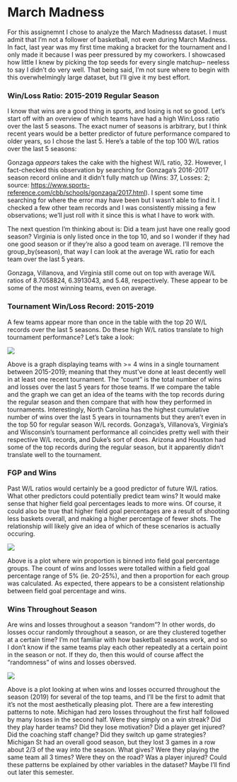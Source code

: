 March Madness
================

For this assignemnt I chose to analyze the March Madnesss dataset. I
must admit that I’m not a follower of basketball, not even during March
Madness. In fact, last year was my first time making a bracket for the
tournament and I only made it because I was peer pressured by my
coworkers. I showcased how little I knew by picking the top seeds for
every single matchup– neeless to say I didn’t do very well. That being
said, I’m not sure where to begin with this overwhelmingly large
dataset, but I’ll give it my best effort.

### Win/Loss Ratio: 2015-2019 Regular Season

I know that wins are a good thing in sports, and losing is not so good.
Let’s start off with an overview of which teams have had a high Win:Loss
ratio over the last 5 seasons. The exact numer of seasons is arbitrary,
but I think recent years would be a better predictor of future
performance compared to older years, so I chose the last 5. Here’s a
table of the top 100 W/L ratios over the last 5 seasons:

<div data-pagedtable="false">

<script data-pagedtable-source type="application/json">
{"columns":[{"label":["name"],"name":[1],"type":["fctr"],"align":["left"]},{"label":["season"],"name":[2],"type":["int"],"align":["right"]},{"label":["wins"],"name":[3],"type":["int"],"align":["right"]},{"label":["losses"],"name":[4],"type":["int"],"align":["right"]},{"label":["WL_ratio"],"name":[5],"type":["dbl"],"align":["right"]}],"data":[{"1":"Gonzaga","2":"2017","3":"32","4":"1","5":"32.000000"},{"1":"Villanova","2":"2015","3":"32","4":"2","5":"16.000000"},{"1":"Gonzaga","2":"2015","3":"31","4":"2","5":"15.500000"},{"1":"Virginia","2":"2018","3":"31","4":"2","5":"15.500000"},{"1":"Arizona","2":"2015","3":"31","4":"3","5":"10.333333"},{"1":"Houston","2":"2019","3":"31","4":"3","5":"10.333333"},{"1":"Villanova","2":"2017","3":"31","4":"3","5":"10.333333"},{"1":"Wisconsin","2":"2015","3":"31","4":"3","5":"10.333333"},{"1":"Buffalo","2":"2019","3":"30","4":"3","5":"10.000000"},{"1":"Gonzaga","2":"2019","3":"30","4":"3","5":"10.000000"},{"1":"Northern Iowa","2":"2015","3":"30","4":"3","5":"10.000000"},{"1":"Virginia","2":"2015","3":"29","4":"3","5":"9.666667"},{"1":"Virginia","2":"2019","3":"29","4":"3","5":"9.666667"},{"1":"Arizona","2":"2017","3":"30","4":"4","5":"7.500000"},{"1":"Cincinnati","2":"2018","3":"30","4":"4","5":"7.500000"},{"1":"Gonzaga","2":"2018","3":"30","4":"4","5":"7.500000"},{"1":"SMU","2":"2017","3":"30","4":"4","5":"7.500000"},{"1":"Villanova","2":"2018","3":"30","4":"4","5":"7.500000"},{"1":"Duke","2":"2015","3":"29","4":"4","5":"7.250000"},{"1":"Kansas","2":"2016","3":"29","4":"4","5":"7.250000"},{"1":"Michigan St","2":"2018","3":"29","4":"4","5":"7.250000"},{"1":"MTSU","2":"2017","3":"29","4":"4","5":"7.250000"},{"1":"Nevada","2":"2019","3":"29","4":"4","5":"7.250000"},{"1":"UCLA","2":"2017","3":"29","4":"4","5":"7.250000"},{"1":"Wichita St","2":"2017","3":"29","4":"4","5":"7.250000"},{"1":"Kansas","2":"2017","3":"28","4":"4","5":"7.000000"},{"1":"New Mexico St","2":"2019","3":"28","4":"4","5":"7.000000"},{"1":"St Mary's CA","2":"2017","3":"28","4":"4","5":"7.000000"},{"1":"Ark Little Rock","2":"2016","3":"27","4":"4","5":"6.750000"},{"1":"Wichita St","2":"2015","3":"27","4":"4","5":"6.750000"},{"1":"SF Austin","2":"2015","3":"26","4":"4","5":"6.500000"},{"1":"Wofford","2":"2019","3":"26","4":"4","5":"6.500000"},{"1":"Murray St","2":"2019","3":"25","4":"4","5":"6.250000"},{"1":"Cincinnati","2":"2017","3":"29","4":"5","5":"5.800000"},{"1":"Duke","2":"2019","3":"29","4":"5","5":"5.800000"},{"1":"Kentucky","2":"2017","3":"29","4":"5","5":"5.800000"},{"1":"Michigan St","2":"2016","3":"29","4":"5","5":"5.800000"},{"1":"Notre Dame","2":"2015","3":"29","4":"5","5":"5.800000"},{"1":"UC Irvine","2":"2019","3":"29","4":"5","5":"5.800000"},{"1":"Villanova","2":"2016","3":"29","4":"5","5":"5.800000"},{"1":"Oregon","2":"2017","3":"28","4":"5","5":"5.600000"},{"1":"St Mary's CA","2":"2018","3":"28","4":"5","5":"5.600000"},{"1":"Tennessee","2":"2019","3":"28","4":"5","5":"5.600000"},{"1":"Vermont","2":"2017","3":"28","4":"5","5":"5.600000"},{"1":"Xavier","2":"2018","3":"28","4":"5","5":"5.600000"},{"1":"Chattanooga","2":"2016","3":"27","4":"5","5":"5.400000"},{"1":"Loyola-Chicago","2":"2018","3":"27","4":"5","5":"5.400000"},{"1":"UNC Wilmington","2":"2017","3":"27","4":"5","5":"5.400000"},{"1":"Xavier","2":"2016","3":"27","4":"5","5":"5.400000"},{"1":"St Mary's CA","2":"2016","3":"26","4":"5","5":"5.200000"},{"1":"Belmont","2":"2019","3":"25","4":"5","5":"5.000000"},{"1":"Hawaii","2":"2016","3":"25","4":"5","5":"5.000000"},{"1":"Murray St","2":"2015","3":"25","4":"5","5":"5.000000"},{"1":"New Mexico St","2":"2017","3":"25","4":"5","5":"5.000000"},{"1":"New Mexico St","2":"2018","3":"25","4":"5","5":"5.000000"},{"1":"SMU","2":"2016","3":"25","4":"5","5":"5.000000"},{"1":"Valparaiso","2":"2015","3":"25","4":"5","5":"5.000000"},{"1":"Murray St","2":"2018","3":"24","4":"5","5":"4.800000"},{"1":"Cincinnati","2":"2019","3":"28","4":"6","5":"4.666667"},{"1":"Michigan","2":"2019","3":"28","4":"6","5":"4.666667"},{"1":"Michigan St","2":"2019","3":"28","4":"6","5":"4.666667"},{"1":"Nevada","2":"2017","3":"28","4":"6","5":"4.666667"},{"1":"North Carolina","2":"2016","3":"28","4":"6","5":"4.666667"},{"1":"Purdue","2":"2018","3":"28","4":"6","5":"4.666667"},{"1":"SF Austin","2":"2016","3":"23","4":"5","5":"4.600000"},{"1":"Kentucky","2":"2019","3":"27","4":"6","5":"4.500000"},{"1":"Maryland","2":"2015","3":"27","4":"6","5":"4.500000"},{"1":"Monmouth NJ","2":"2017","3":"27","4":"6","5":"4.500000"},{"1":"North Carolina","2":"2019","3":"27","4":"6","5":"4.500000"},{"1":"Oregon","2":"2016","3":"27","4":"6","5":"4.500000"},{"1":"Utah St","2":"2019","3":"27","4":"6","5":"4.500000"},{"1":"Colorado St","2":"2015","3":"26","4":"6","5":"4.333333"},{"1":"Illinois St","2":"2017","3":"26","4":"6","5":"4.333333"},{"1":"LSU","2":"2019","3":"26","4":"6","5":"4.333333"},{"1":"SMU","2":"2015","3":"26","4":"6","5":"4.333333"},{"1":"Texas Tech","2":"2019","3":"26","4":"6","5":"4.333333"},{"1":"UNC Greensboro","2":"2019","3":"26","4":"6","5":"4.333333"},{"1":"Vermont","2":"2019","3":"26","4":"6","5":"4.333333"},{"1":"Wofford","2":"2015","3":"26","4":"6","5":"4.333333"},{"1":"Liberty","2":"2019","3":"25","4":"6","5":"4.166667"},{"1":"Louisiana","2":"2018","3":"25","4":"6","5":"4.166667"},{"1":"UAB","2":"2016","3":"25","4":"6","5":"4.166667"},{"1":"S Dakota St","2":"2018","3":"24","4":"6","5":"4.000000"},{"1":"SF Austin","2":"2018","3":"24","4":"6","5":"4.000000"},{"1":"Stony Brook","2":"2016","3":"24","4":"6","5":"4.000000"},{"1":"Valparaiso","2":"2016","3":"24","4":"6","5":"4.000000"},{"1":"Winthrop","2":"2017","3":"24","4":"6","5":"4.000000"},{"1":"Arizona","2":"2018","3":"27","4":"7","5":"3.857143"},{"1":"Florida St","2":"2019","3":"27","4":"7","5":"3.857143"},{"1":"Kansas","2":"2018","3":"27","4":"7","5":"3.857143"},{"1":"Michigan","2":"2018","3":"27","4":"7","5":"3.857143"},{"1":"Monmouth NJ","2":"2016","3":"27","4":"7","5":"3.857143"},{"1":"Nevada","2":"2018","3":"27","4":"7","5":"3.857143"},{"1":"St Joseph's PA","2":"2016","3":"27","4":"7","5":"3.857143"},{"1":"Abilene Chr","2":"2019","3":"23","4":"6","5":"3.833333"},{"1":"Grand Canyon","2":"2016","3":"23","4":"6","5":"3.833333"},{"1":"UC Davis","2":"2015","3":"23","4":"6","5":"3.833333"},{"1":"Duke","2":"2018","3":"26","4":"7","5":"3.714286"},{"1":"Hofstra","2":"2019","3":"26","4":"7","5":"3.714286"},{"1":"Houston","2":"2018","3":"26","4":"7","5":"3.714286"}],"options":{"columns":{"min":{},"max":[10]},"rows":{"min":[10],"max":[10]},"pages":{}}}
  </script>

</div>

Gonzaga *appears* takes the cake with the highest W/L ratio, 32.
However, I fact-checked this observation by searching for Gonzaga’s
2016-2017 season record online and it didn’t fully match up (Wins: 37,
Losses: 2; source:
<https://www.sports-reference.com/cbb/schools/gonzaga/2017.html>). I
spent some time searching for where the error may have been but I wasn’t
able to find it. I checked a few other team records and I was
consistently missing a few observations; we’ll just roll with it since
this is what I have to work with.

The next question I’m thinking about is: Did a team just have one really
good season? Virginia is only listed once in the top 10, and so I wonder
if they had one good season or if they’re also a good team on average.
I’ll remove the group\_by(season), that way I can look at the average
WL ratio for each team over the last 5 years.

<div data-pagedtable="false">

<script data-pagedtable-source type="application/json">
{"columns":[{"label":["name"],"name":[1],"type":["fctr"],"align":["left"]},{"label":["wins"],"name":[2],"type":["int"],"align":["right"]},{"label":["losses"],"name":[3],"type":["int"],"align":["right"]},{"label":["WL_ratio"],"name":[4],"type":["dbl"],"align":["right"]}],"data":[{"1":"Gonzaga","2":"148","3":"17","4":"8.705882"},{"1":"Villanova","2":"147","3":"23","4":"6.391304"},{"1":"Virginia","2":"137","3":"25","4":"5.480000"},{"1":"Kentucky","2":"140","3":"29","4":"4.827586"},{"1":"Kansas","2":"135","3":"32","4":"4.218750"},{"1":"Duke","2":"134","3":"34","4":"3.941176"},{"1":"Cincinnati","2":"131","3":"35","4":"3.742857"},{"1":"St Mary's CA","2":"124","3":"34","4":"3.647059"},{"1":"New Mexico St","2":"120","3":"34","4":"3.529412"},{"1":"Arizona","2":"130","3":"37","4":"3.513514"},{"1":"Wichita St","2":"123","3":"37","4":"3.324324"},{"1":"North Carolina","2":"130","3":"40","4":"3.250000"},{"1":"Michigan St","2":"128","3":"40","4":"3.200000"},{"1":"Purdue","2":"123","3":"42","4":"2.928571"},{"1":"Oregon","2":"124","3":"44","4":"2.818182"},{"1":"Belmont","2":"110","3":"41","4":"2.682927"},{"1":"Vermont","2":"117","3":"44","4":"2.659091"},{"1":"Maryland","2":"114","3":"45","4":"2.533333"},{"1":"Old Dominion","2":"116","3":"47","4":"2.468085"},{"1":"VCU","2":"119","3":"49","4":"2.428571"},{"1":"Houston","2":"113","3":"48","4":"2.354167"},{"1":"SMU","2":"113","3":"48","4":"2.354167"},{"1":"S Dakota St","2":"108","3":"47","4":"2.297872"},{"1":"Murray St","2":"103","3":"45","4":"2.288889"},{"1":"Buffalo","2":"112","3":"49","4":"2.285714"},{"1":"Xavier","2":"115","3":"51","4":"2.254902"},{"1":"Louisville","2":"111","3":"50","4":"2.220000"},{"1":"Michigan","2":"115","3":"52","4":"2.211538"},{"1":"Wisconsin","2":"114","3":"52","4":"2.192308"},{"1":"SF Austin","2":"98","3":"45","4":"2.177778"},{"1":"Dayton","2":"108","3":"50","4":"2.160000"},{"1":"ETSU","2":"105","3":"50","4":"2.100000"},{"1":"Nevada","2":"108","3":"52","4":"2.076923"},{"1":"BYU","2":"110","3":"53","4":"2.075472"},{"1":"West Virginia","2":"113","3":"55","4":"2.054545"},{"1":"San Diego St","2":"107","3":"54","4":"1.981481"},{"1":"Florida St","2":"108","3":"55","4":"1.963636"},{"1":"Utah","2":"102","3":"52","4":"1.961538"},{"1":"Baylor","2":"104","3":"54","4":"1.925926"},{"1":"Yale","2":"94","3":"49","4":"1.918367"},{"1":"Rhode Island","2":"105","3":"55","4":"1.909091"},{"1":"Davidson","2":"103","3":"54","4":"1.907407"},{"1":"Bucknell","2":"106","3":"56","4":"1.892857"},{"1":"Notre Dame","2":"108","3":"58","4":"1.862069"},{"1":"UC Irvine","2":"106","3":"57","4":"1.859649"},{"1":"Georgia St","2":"100","3":"54","4":"1.851852"},{"1":"Montana","2":"100","3":"54","4":"1.851852"},{"1":"Grand Canyon","2":"98","3":"53","4":"1.849057"},{"1":"Iona","2":"107","3":"58","4":"1.844828"},{"1":"St Bonaventure","2":"103","3":"56","4":"1.839286"},{"1":"Valparaiso","2":"98","3":"54","4":"1.814815"},{"1":"Arkansas","2":"107","3":"59","4":"1.813559"},{"1":"Iowa St","2":"105","3":"58","4":"1.810345"},{"1":"Miami FL","2":"103","3":"57","4":"1.807018"},{"1":"Butler","2":"102","3":"57","4":"1.789474"},{"1":"Seton Hall","2":"103","3":"58","4":"1.775862"},{"1":"MTSU","2":"101","3":"57","4":"1.771930"},{"1":"Louisiana Tech","2":"99","3":"56","4":"1.767857"},{"1":"Winthrop","2":"91","3":"52","4":"1.750000"},{"1":"Hofstra","2":"101","3":"58","4":"1.741379"},{"1":"Stony Brook","2":"98","3":"57","4":"1.719298"},{"1":"Ohio St","2":"103","3":"60","4":"1.716667"},{"1":"Wofford","2":"96","3":"56","4":"1.714286"},{"1":"Providence","2":"104","3":"61","4":"1.704918"},{"1":"SUNY Albany","2":"99","3":"59","4":"1.677966"},{"1":"UCLA","2":"102","3":"61","4":"1.672131"},{"1":"Texas Tech","2":"100","3":"60","4":"1.666667"},{"1":"Temple","2":"100","3":"61","4":"1.639344"},{"1":"Fresno St","2":"95","3":"58","4":"1.637931"},{"1":"Northeastern","2":"100","3":"62","4":"1.612903"},{"1":"Louisiana","2":"93","3":"58","4":"1.603448"},{"1":"Toledo","2":"98","3":"62","4":"1.580645"},{"1":"Boise St","2":"93","3":"59","4":"1.576271"},{"1":"Princeton","2":"84","3":"54","4":"1.555556"},{"1":"UT Arlington","2":"96","3":"62","4":"1.548387"},{"1":"Tennessee","2":"99","3":"64","4":"1.546875"},{"1":"Akron","2":"98","3":"64","4":"1.531250"},{"1":"FL Gulf Coast","2":"90","3":"59","4":"1.525424"},{"1":"Col Charleston","2":"96","3":"63","4":"1.523810"},{"1":"Illinois St","2":"96","3":"63","4":"1.523810"},{"1":"Kansas St","2":"99","3":"65","4":"1.523077"},{"1":"Oklahoma","2":"95","3":"63","4":"1.507937"},{"1":"Loyola-Chicago","2":"93","3":"62","4":"1.500000"},{"1":"Texas A&M","2":"96","3":"64","4":"1.500000"},{"1":"Virginia Tech","2":"97","3":"65","4":"1.492308"},{"1":"Tulsa","2":"94","3":"63","4":"1.492063"},{"1":"Florida","2":"98","3":"66","4":"1.484848"},{"1":"Kent","2":"95","3":"64","4":"1.484375"},{"1":"UAB","2":"95","3":"64","4":"1.484375"},{"1":"Hawaii","2":"89","3":"60","4":"1.483333"},{"1":"Indiana","2":"96","3":"65","4":"1.476923"},{"1":"Iowa","2":"96","3":"65","4":"1.476923"},{"1":"UNC Greensboro","2":"91","3":"62","4":"1.467742"},{"1":"LSU","2":"94","3":"65","4":"1.446154"},{"1":"Memphis","2":"98","3":"68","4":"1.441176"},{"1":"Marquette","2":"95","3":"66","4":"1.439394"},{"1":"Syracuse","2":"95","3":"66","4":"1.439394"},{"1":"Harvard","2":"82","3":"57","4":"1.438596"},{"1":"Sam Houston St","2":"86","3":"60","4":"1.433333"},{"1":"Northern Iowa","2":"92","3":"65","4":"1.415385"}],"options":{"columns":{"min":{},"max":[10]},"rows":{"min":[10],"max":[10]},"pages":{}}}
  </script>

</div>

Gonzaga, Villanova, and Virginia still come out on top with average W/L
ratios of 8.7058824, 6.3913043, and 5.48, respectively. These appear to
be some of the most winning teams, even on average.

### Tournament Win/Loss Record: 2015-2019

A few teams appear more than once in the table with the top 20 W/L
records over the last 5 seasons. Do these high W/L ratios translate to
high tournament performance? Let’s take a look:

<img src="MarchMadness_files/figure-gfm/Tournament W/L plot-1.png" style="display: block; margin: auto;" />

Above is a graph displaying teams with \>= 4 wins in a single tournament
between 2015-2019; meaning that they must’ve done at least decently well
in at least one recent tournament. The “count” is the total number of
wins and losses over the last 5 years for those teams. If we compare the
table and the graph we can get an idea of the teams with the top records
during the regular season and then compare that with how they performed
in tournaments. Interestingly, North Carolina has the highest cumulative
number of wins over the last 5 years in tournaments but they aren’t even
in the top 50 for regular season W/L records. Gonzaga’s, Villanova’s,
Virginia’s and Wisconsin’s tournament performance all coincides pretty
well with their respective W/L records, and Duke’s sort of does. Arizona
and Houston had some of the top records during the regular season, but
it apparently didn’t translate well to the tournament.

### FGP and Wins

Past W/L ratios would certainly be a good predictor of future W/L
ratios. What other predictors could potentially predict team wins? It
would make sense that higher field goal percentages leads to more wins.
Of course, it could also be true that higher field goal percentages are
a result of shooting less baskets overall, and making a higher
percentage of fewer shots. The relationship will likely give an idea of
which of these scenarios is actually occuring.

<img src="MarchMadness_files/figure-gfm/FGPCT plot-1.png" style="display: block; margin: auto;" />

Above is a plot where win proportion is binned into field goal
percentage groups. The count of wins and losses were totalled within a
field goal percentage range of 5% (ie. 20-25%), and then a proportion
for each group was calculated. As expected, there appears to be a
consistent relationship between field goal percentage and wins.

### Wins Throughout Season

Are wins and losses throughout a season “random”? In other words, do
losses occur randomly throughout a season, or are they clustered
together at a certain time? I’m not familiar with how basketball seasons
work, and so I don’t know if the same teams play each other repeatedly
at a certain point in the season or not. If they do, then this would of
course affect the “randomness” of wins and losses obersved.

<img src="MarchMadness_files/figure-gfm/WoT-1.png" style="display: block; margin: auto;" />

Above is a plot looking at when wins and losses occurred throughout the
season (2019) for several of the top teams, and I’ll be the first to
admit that it’s not the most aesthetically pleasing plot. There are a
few interesting patterns to note. Michigan had zero losses throughout
the first half followed by many losses in the second half. Were they
simply on a win streak? Did they play harder teams? Did they lose
motivation? Did a player get injured? Did the coaching staff change? Did
they switch up game strategies? Michigan St had an overall good season,
but they lost 3 games in a row about 2/3 of the way into the season.
What gives? Were they playing the same team all 3 times? Were they on
the road? Was a player injured? Could these patterns be explained by
other variables in the dataset? Maybe I’ll find out later this semester.
